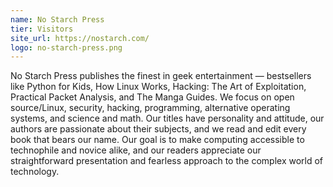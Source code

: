 ```yaml
---
name: No Starch Press
tier: Visitors
site_url: https://nostarch.com/
logo: no-starch-press.png
---
```


No Starch Press publishes the finest in geek entertainment — bestsellers like Python for Kids, How Linux Works, Hacking: The Art of Exploitation, Practical Packet Analysis, and The Manga Guides. We focus on open source/Linux, security, hacking, programming, alternative operating systems, and science and math. Our titles have personality and attitude, our authors are passionate about their subjects, and we read and edit every book that bears our name. Our goal is to make computing accessible to technophile and novice alike, and our readers appreciate our straightforward presentation and fearless approach to the complex world of technology. 
